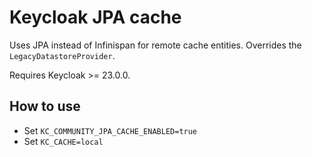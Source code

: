 # Keycloak JPA cache 

Uses JPA instead of Infinispan for remote cache entities. Overrides the `LegacyDatastoreProvider`.

Requires Keycloak >= 23.0.0.

## How to use

- Set `KC_COMMUNITY_JPA_CACHE_ENABLED=true`
- Set `KC_CACHE=local`
